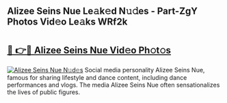 ## Alizee Seins Nue Le𝚊k𝚎d N𝚞𝚍es - Part-ZgY Photos Vid𝚎o Le𝚊ks WRf2k

# <h2><a href="http://fbayumq.evod.top/?m=Alizee+Seins+Nue">🔗 👉🔴 Alizee Seins Nue Vid𝚎o Ph𝚘t𝚘s</a></h2>

[![Alizee Seins Nue N𝚞d𝚎s](https://i.imgur.com/8V9OHl7.gif)](http://fbayumq.evod.top/?m=Alizee+Seins+Nue)
Social media personality Alizee Seins Nue, famous for sharing lifestyle and dance content, including dance performances and vlogs. The media Alizee Seins Nue often sensationalizes the lives of public figures. 
